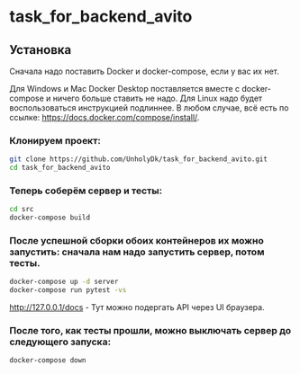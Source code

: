 # task_for_backend_avito

## Установка
Сначала надо поставить Docker и docker-compose, если у вас их нет.

Для Windows и Mac Docker Desktop поставляется вместе с docker-compose и ничего больше ставить не надо. Для Linux надо будет воспользоваться инструкцией подлиннее. В любом случае, всё есть по ссылке: https://docs.docker.com/compose/install/.

### Клонируем проект:
```bash
git clone https://github.com/UnholyDk/task_for_backend_avito.git
cd task_for_backend_avito
```

### Теперь соберём сервер и тесты:
```bash
cd src
docker-compose build
```

### После успешной сборки обоих контейнеров их можно запустить: сначала нам надо запустить сервер, потом тесты.

```bash
docker-compose up -d server
docker-compose run pytest -vs
```
http://127.0.0.1/docs  - Тут можно подергать API через UI браузера.

### После того, как тесты прошли, можно выключать сервер до следующего запуска:
```bash
docker-compose down
```
